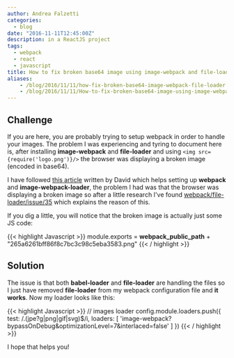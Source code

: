 ```yaml
---
author: Andrea Falzetti
categories:
  - blog
date: "2016-11-11T12:45:00Z"
description: in a ReactJS project
tags: 
  - webpack 
  - react 
  - javascript
title: How to fix broken base64 image using image-webpack and file-loader
aliases:
    - /blog/2016/11/11/how-fix-broken-base64-image-webpack-file-loader.html
    - /blog/2016/11/11/How-to-fix-broken-base64-image-using-image-webpack-and-file-loader/
---
```


## Challenge <i class="em em-rage4"></i>
If you are here, you are probably trying to setup webpack in order to handle your images. The problem I was experiencing and tyring to document here is, after installing **image-webpack** and **file-loader** and using `<img src={require('logo.png')}/>` the browser was displaying a broken image (encoded in base64).

I have followed [this article](http://www.davidmeents.com/how-to-set-up-webpack-image-loader/) written by David which helps setting up **webpack** and **image-webpack-loader**, the problem I had was that the browser was displaying a broken image so after a little research I've found [webpack/file-loader/issue/35](https://github.com/webpack/file-loader/issues/35) which explains the reason of this.

If you dig a little, you will notice that the broken image is actually just some JS code:

{{< highlight Javascript >}}
module.exports = __webpack_public_path__ + "265a6261bff86f8c7bc3c98c5eba3583.png"
{{< / highlight >}}


## Solution <i class="em em-facepunch"></i>
The issue is that both **babel-loader** and **file-loader** are handling the files so I just have removed **file-loader** from my webpack configuration file and **it works**. Now my loader looks like this:

{{< highlight Javascript >}}
// images loader
config.module.loaders.push({
  test: /\.(jpe?g|png|gif|svg)$/i,
  loaders: [
    'image-webpack?bypassOnDebug&optimizationLevel=7&interlaced=false'
  ]
})
{{< / highlight >}}

I hope that helps you!
